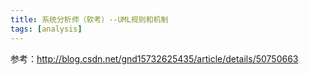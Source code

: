 ```yaml
---
title: 系统分析师（软考）--UML规则和机制
tags: [analysis]
---
```


参考：http://blog.csdn.net/gnd15732625435/article/details/50750663